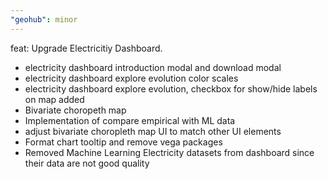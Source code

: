 ```yaml
---
"geohub": minor
---
```


feat: Upgrade Electricitiy Dashboard.

- electricity dashboard introduction modal and download modal
- electricity dashboard explore evolution color scales
- electricity dashboard explore evolution, checkbox for show/hide labels on map added
- Bivariate choropeth map
- Implementation of compare empirical with ML data
- adjust bivariate choropleth map UI to match other UI elements
- Format chart tooltip and remove vega packages
- Removed Machine Learning Electricity datasets from dashboard since their data are not good quality
